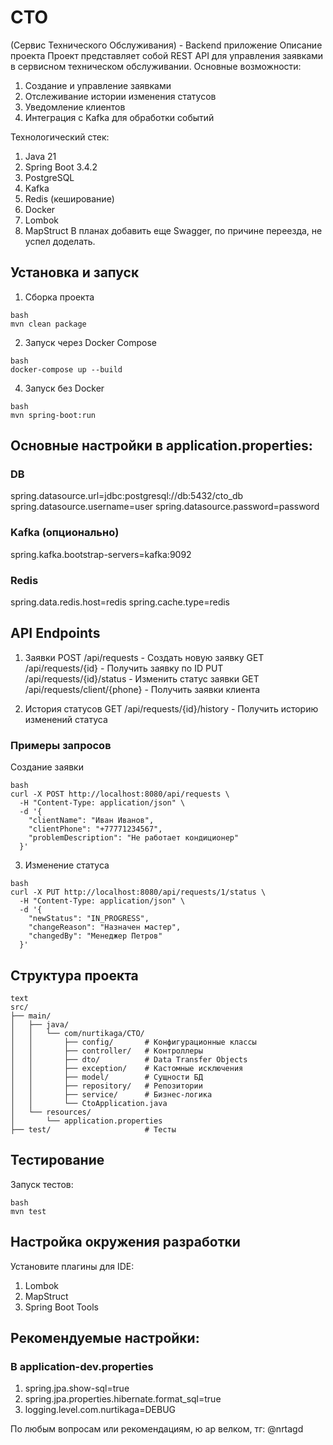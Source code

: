 # СТО 
(Сервис Технического Обслуживания) - Backend приложение
Описание проекта
Проект представляет собой REST API для управления заявками в сервисном техническом обслуживании. Основные возможности:

1. Создание и управление заявками
2. Отслеживание истории изменения статусов
3. Уведомление клиентов
4. Интеграция с Kafka для обработки событий

Технологический стек:
1. Java 21
2. Spring Boot 3.4.2
3. PostgreSQL
4. Kafka
5. Redis (кеширование)
6. Docker
7. Lombok
8. MapStruct
В планах добавить еще Swagger, по причине переезда, не успел доделать.


## Установка и запуск
1. Сборка проекта
```
bash
mvn clean package
```
2. Запуск через Docker Compose
```
bash
docker-compose up --build
```

4. Запуск без Docker
```
bash
mvn spring-boot:run
```

## Основные настройки в application.properties:

### DB
spring.datasource.url=jdbc:postgresql://db:5432/cto_db
spring.datasource.username=user
spring.datasource.password=password

### Kafka (опционально)
spring.kafka.bootstrap-servers=kafka:9092

### Redis
spring.data.redis.host=redis
spring.cache.type=redis

## API Endpoints
1. Заявки
POST /api/requests - Создать новую заявку
GET /api/requests/{id} - Получить заявку по ID
PUT /api/requests/{id}/status - Изменить статус заявки
GET /api/requests/client/{phone} - Получить заявки клиента

2. История статусов
GET /api/requests/{id}/history - Получить историю изменений статуса

### Примеры запросов
Создание заявки
```
bash
curl -X POST http://localhost:8080/api/requests \
  -H "Content-Type: application/json" \
  -d '{
    "clientName": "Иван Иванов",
    "clientPhone": "+77771234567",
    "problemDescription": "Не работает кондиционер"
  }'
```
3. Изменение статуса
```
bash
curl -X PUT http://localhost:8080/api/requests/1/status \
  -H "Content-Type: application/json" \
  -d '{
    "newStatus": "IN_PROGRESS",
    "changeReason": "Назначен мастер",
    "changedBy": "Менеджер Петров"
  }'
```
## Структура проекта
```
text
src/
├── main/
│   ├── java/
│   │   └── com/nurtikaga/CTO/
│   │       ├── config/       # Конфигурационные классы
│   │       ├── controller/   # Контроллеры
│   │       ├── dto/          # Data Transfer Objects
│   │       ├── exception/    # Кастомные исключения
│   │       ├── model/        # Сущности БД
│   │       ├── repository/   # Репозитории
│   │       ├── service/      # Бизнес-логика
│   │       └── CtoApplication.java
│   └── resources/
│       └── application.properties
├── test/                     # Тесты
```
## Тестирование
Запуск тестов:
```
bash
mvn test
```

## Настройка окружения разработки
Установите плагины для IDE:

1. Lombok
2. MapStruct
3. Spring Boot Tools

## Рекомендуемые настройки:
### В application-dev.properties
1. spring.jpa.show-sql=true
2. spring.jpa.properties.hibernate.format_sql=true
3. logging.level.com.nurtikaga=DEBUG

По любым вопросам или рекомендациям, ю ар велком, тг: @nrtagd
